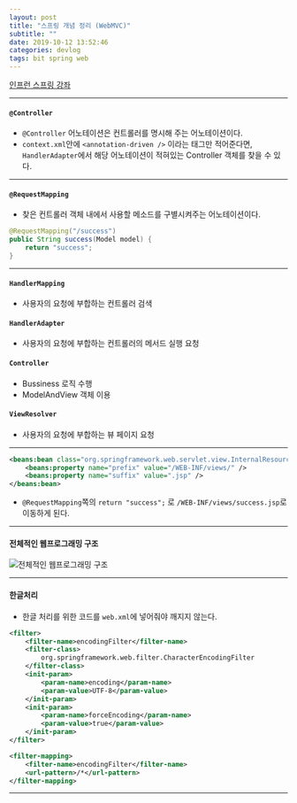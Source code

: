 ```yaml
---
layout: post
title: "스프링 개념 정리 (WebMVC)"
subtitle: ""
date: 2019-10-12 13:52:46
categories: devlog
tags: bit spring web
---
```


[인프런 스프링 강좌](https://www.inflearn.com/course/스프링-프레임워크_renew/)

---

#### `@Controller`

- `@Controller` 어노테이션은 컨트롤러를 명시해 주는 어노테이션이다.
- `context.xml`안에 `<annotation-driven />` 이라는 태그만 적어준다면, `HandlerAdapter`에서 해당 어노테이션이 적혀있는 Controller 객체를 찾을 수 있다.

---

#### `@RequestMapping`

- 찾은 컨트롤러 객체 내에서 사용할 메소드를 구별시켜주는 어노테이션이다.
```java
@RequestMapping("/success")
public String success(Model model) {
	return "success";
}
```

---

#### `HandlerMapping`

- 사용자의 요청에 부합하는 컨트롤러 검색


#### `HandlerAdapter`

- 사용자의 요청에 부합하는 컨트롤러의 메서드 실행 요청

#### `Controller`

- Bussiness 로직 수행
- ModelAndView 객체 이용

#### `ViewResolver`

- 사용자의 요청에 부합하는 뷰 페이지 요청

---

```xml
<beans:bean class="org.springframework.web.servlet.view.InternalResourceViewResolver">
	<beans:property name="prefix" value="/WEB-INF/views/" />
	<beans:property name="suffix" value=".jsp" />
</beans:bean>
```

- `@RequestMapping`쪽의 `return "success";` 로 `/WEB-INF/views/success.jsp`로 이동하게 된다.

---

#### 전체적인 웹프로그래밍 구조

![전체적인 웹프로그래밍 구조](https://user-images.githubusercontent.com/23326757/66697053-096ce500-ed0d-11e9-80af-1ba6bbf0f6a0.PNG)

---

#### 한글처리

- 한글 처리를 위한 코드를 `web.xml`에 넣어줘야 깨지지 않는다.

```xml
<filter>
	<filter-name>encodingFilter</filter-name>
	<filter-class>
		org.springframework.web.filter.CharacterEncodingFilter     
	</filter-class>
	<init-param>
		<param-name>encoding</param-name>   
		<param-value>UTF-8</param-value>
	</init-param>
	<init-param>
		<param-name>forceEncoding</param-name>  
		<param-value>true</param-value>
	</init-param>
</filter>

<filter-mapping>
	<filter-name>encodingFilter</filter-name>
	<url-pattern>/*</url-pattern>                 
</filter-mapping>
```

---